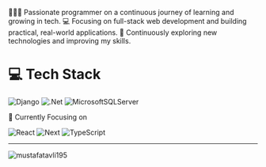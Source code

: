 👩🏻‍💻 Passionate programmer on a continuous journey of learning and growing in tech.
💻 Focusing on full-stack web development and building practical, real-world applications.
💭 Continuously exploring new technologies and improving my skills.

# 💻 Tech Stack
<!-- Badges from https://github.com/Ileriayo/markdown-badges -->
![Django](https://img.shields.io/badge/django-%23092E20.svg?style=for-the-badge&logo=django&logoColor=white)
![.Net](https://img.shields.io/badge/.NET-5C2D91?style=for-the-badge&logo=.net&logoColor=white)
![MicrosoftSQLServer](https://img.shields.io/badge/Microsoft%20SQL%20Server-CC2927?style=for-the-badge&logo=microsoft%20sql%20server&logoColor=white)

🔎 Currently Focusing on

![React](https://img.shields.io/badge/React-61DAFB?style=for-the-badge&logo=react&logoColor=black)
![Next](https://img.shields.io/badge/Next.js-000000?style=for-the-badge&logo=nextdotjs&logoColor=white)
![TypeScript](https://img.shields.io/badge/TypeScript-007ACC?style=for-the-badge&logo=typescript&logoColor=white)



---

<p><img align="left" src="https://github-readme-stats.vercel.app/api/top-langs?username=mustafatavli195&show_icons=true&locale=en&layout=compact" alt="mustafatavli195" /></p>
